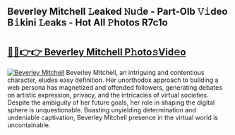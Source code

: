 ## Beverley Mitchell 𝙻eaked 𝙽u𝚍e - Part-Olb 𝚅𝚒deo B𝚒kini 𝙻eaks - Hot All 𝙿hotos R7c1o

# <h2><a href="http://ld22nni.urlbe.top/?page=Beverley+Mitchell">🔗🔗👉👉 Beverley Mitchell P𝚑oto𝚜Vid𝚎o</a></h2>

[![Beverley Mitchell](https://i.imgur.com/eBuTRDB.gif)](http://ld22nni.urlbe.top/?page=Beverley+Mitchell)
Beverley Mitchell, an intriguing and contentious character, eludes easy definition. Her unorthodox approach to building a web persona has magnetized and offended followers, generating debates on artistic expression, privacy, and the intricacies of virtual societies. Despite the ambiguity of her future goals, her role in shaping the digital sphere is unquestionable. Boasting unyielding determination and undeniable captivation, Beverley Mitchell presence in the virtual world is uncontainable.
